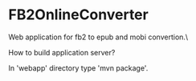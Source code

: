 FB2OnlineConverter
==================

Web application for fb2 to epub and mobi convertion.\

How to build application server?

In 'webapp' directory type 'mvn package'.
